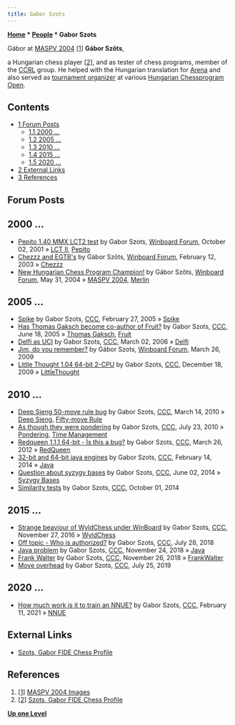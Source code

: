 ```yaml
---
title: Gabor Szots
---
```

**[Home](Home "Home") * [People](People "People") * Gabor Szots**

[](File:GaborSzots.JPG) Gábor at [MASPV 2004](MASPV_2004 "MASPV 2004") <a id="cite-note-1" href="#cite-ref-1">[1]</a>
**Gábor Szõts**,

a Hungarian chess player <a id="cite-note-2" href="#cite-ref-2">[2]</a>, and as tester of chess programs, member of the [CCRL](CCRL "CCRL") group.
He helped with the Hungarian translation for [Arena](Arena "Arena") and also served as [tournament organizer](Category:Tournament_Director "Category:Tournament Director") at various [Hungarian Chessprogram Open](Hungarian_Chessprogram_Open "Hungarian Chessprogram Open").

## Contents

- [1 Forum Posts](#forum-posts)
  - [1.1 2000 ...](#2000-...)
  - [1.2 2005 ...](#2005-...)
  - [1.3 2010 ...](#2010-...)
  - [1.4 2015 ...](#2015-...)
  - [1.5 2020 ...](#2020-...)
- [2 External Links](#external-links)
- [3 References](#references)

## Forum Posts

## 2000 ...

- [Pepito 1.40 MMX LCT2 test](http://www.open-aurec.com/wbforum/viewtopic.php?f=18&t=34671&p=131024) by Gabor Szots, [Winboard Forum](Computer_Chess_Forums "Computer Chess Forums"), October 02, 2001 » [LCT II](LCT_II "LCT II"), [Pepito](Pepito "Pepito")
- [Chezzz and EGTB's](http://www.open-aurec.com/wbforum/viewtopic.php?t=41222&p=156934) by Gábor Szõts, [Winboard Forum](Computer_Chess_Forums "Computer Chess Forums"), February 12, 2003 » [Chezzz](Chezzz "Chezzz")
- [New Hungarian Chess Program Champion!](http://www.open-aurec.com/wbforum/viewtopic.php?f=18&t=47721) by Gábor Szõts, [Winboard Forum](Computer_Chess_Forums "Computer Chess Forums"), May 31, 2004 » [MASPV 2004](MASPV_2004 "MASPV 2004"), [Merlin](</Merlin_(HU)> "Merlin (HU)")

## 2005 ...

- [Spike](https://www.stmintz.com/ccc/index.php?id=414513) by Gabor Szots, [CCC](CCC "CCC"), February 27, 2005 » [Spike](Spike "Spike")
- [Has Thomas Gaksch become co-author of Fruit?](https://www.stmintz.com/ccc/index.php?id=431904) by Gabor Szots, [CCC](CCC "CCC"), June 18, 2005 » [Thomas Gaksch](Thomas_Gaksch "Thomas Gaksch"), [Fruit](Fruit "Fruit")
- [Delfi as UCI](https://www.stmintz.com/ccc/index.php?id=490881) by Gabor Szots, [CCC](CCC "CCC"), March 02, 2006 » [Delfi](Delfi "Delfi")
- [Jim, do you remember?](http://www.open-aurec.com/wbforum/viewtopic.php?f=2&t=50055) by Gábor Szots, [Winboard Forum](Computer_Chess_Forums "Computer Chess Forums"), March 26, 2009
- [Little Thought 1.04 64-bit 2-CPU](http://www.talkchess.com/forum/viewtopic.php?t=31132) by Gabor Szots, [CCC](CCC "CCC"), December 18, 2009 » [LittleThought](LittleThought "LittleThought")

## 2010 ...

- [Deep Sjeng 50-move rule bug](http://www.talkchess.com/forum/viewtopic.php?t=33259) by Gabor Szots, [CCC](CCC "CCC"), March 14, 2010 » [Deep Sjeng](Deep_Sjeng "Deep Sjeng"), [Fifty-move Rule](Fifty-move_Rule "Fifty-move Rule")
- [As though they were pondering](http://www.talkchess.com/forum/viewtopic.php?t=35554) by Gabor Szots, [CCC](CCC "CCC"), July 23, 2010 » [Pondering](Pondering "Pondering"), [Time Management](Time_Management "Time Management")
- [Redqueen 1.1.1 64-bit - Is this a bug?](http://www.talkchess.com/forum/viewtopic.php?t=43021) by Gabor Szots, [CCC](CCC "CCC"), March 26, 2012 » [RedQueen](RedQueen "RedQueen")
- [32-bit and 64-bit java engines](http://www.talkchess.com/forum/viewtopic.php?t=51279) by Gabor Szots, [CCC](CCC "CCC"), February 14, 2014 » [Java](Java "Java")
- [Question about syzygy bases](http://www.talkchess.com/forum/viewtopic.php?t=52522) by Gabor Szots, [CCC](CCC "CCC"), June 02, 2014 » [Syzygy Bases](Syzygy_Bases "Syzygy Bases")
- [Similarity tests](http://www.talkchess.com/forum/viewtopic.php?t=53902) by Gabor Szots, [CCC](CCC "CCC"), October 01, 2014

## 2015 ...

- [Strange beaviour of WyldChess under WinBoard](http://www.talkchess.com/forum/viewtopic.php?t=62290) by Gabor Szots, [CCC](CCC "CCC"), November 27, 2016 » [WyldChess](WyldChess "WyldChess")
- [Off topic - Who is authorized?](http://www.talkchess.com/forum3/viewtopic.php?f=2&t=68095) by Gabor Szots, [CCC](CCC "CCC"), July 28, 2018
- [Java problem](http://www.talkchess.com/forum3/viewtopic.php?f=2&t=69024) by Gabor Szots, [CCC](CCC "CCC"), November 24, 2018 » [Java](Java "Java")
- [Frank Walter](http://www.talkchess.com/forum3/viewtopic.php?f=2&t=69057) by Gabor Szots, [CCC](CCC "CCC"), November 26, 2018 » [FrankWalter](FrankWalter "FrankWalter")
- [Move overhead](http://www.talkchess.com/forum3/viewtopic.php?f=2&t=71355) by Gabor Szots, [CCC](CCC "CCC"), July 25, 2019

## 2020 ...

- [How much work is it to train an NNUE?](http://www.talkchess.com/forum3/viewtopic.php?f=2&t=76552) by Gabor Szots, [CCC](CCC "CCC"), February 11, 2021 » [NNUE](NNUE "NNUE")

## External Links

- [Szots, Gabor FIDE Chess Profile](https://ratings.fide.com/profile/711667)

## References

1. <a id="cite-ref-1" href="#cite-note-1">[1]</a> [MASPV 2004 Images](http://www.hun-digital.hu/MASPV2004/images.html)
1. <a id="cite-ref-2" href="#cite-note-2">[2]</a> [Szots, Gabor FIDE Chess Profile](http://ratings.fide.com/card.phtml?event=711667)

**[Up one Level](People "People")**

